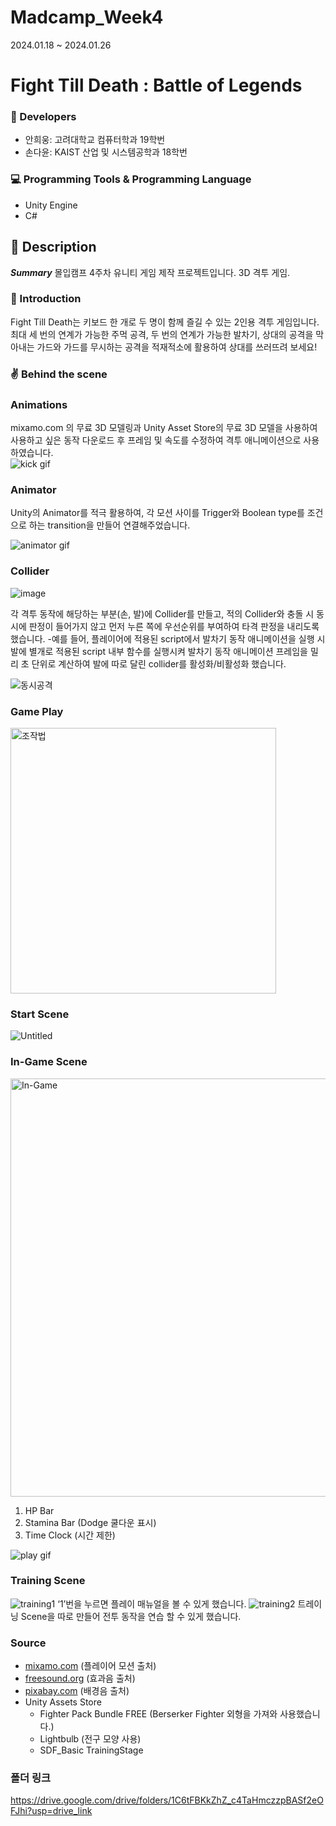 # Madcamp_Week4 
2024.01.18 ~ 2024.01.26

# Fight Till Death : Battle of Legends 

### 👥 Developers
- 안희웅: 고려대학교 컴퓨터학과 19학번
- 손다윤: KAIST 산업 및 시스템공학과 18학번

### 💻 Programming Tools & Programming Language
- Unity Engine
- C#

## 📢 Description

***Summary***
몰입캠프 4주차 유니티 게임 제작 프로젝트입니다.
3D 격투 게임. 

### 📱 Introduction
Fight Till Death는 키보드 한 개로 두 명이 함께 즐길 수 있는 2인용 격투 게임입니다. 최대 세 번의 연계가 가능한 주먹 공격, 두 번의 연계가 가능한 발차기, 상대의 공격을 막아내는 가드와 가드를 무시하는 공격을 적재적소에 활용하여 상대를 쓰러뜨려 보세요!

### ✌️ Behind the scene

### Animations
mixamo.com 의 무료 3D 모델링과 Unity Asset Store의 무료 3D 모델을 사용하여 사용하고 싶은 동작 다운로드 후 프레임 및 속도를 수정하여 격투 애니메이션으로 사용하였습니다.   
![kick gif](https://github.com/kesler1202/Madcamp_Week4/assets/80826652/90e44543-4a81-488b-b1d9-e282fe34516e)

### Animator
Unity의 Animator를 적극 활용하여, 각 모션 사이를 Trigger와 Boolean type를 조건으로 하는 transition을 만들어 연결해주었습니다. 

![animator gif](https://github.com/kesler1202/MadcampWeek4/assets/80826652/3ad7e1c2-34ba-4b07-8849-6f7f3fe2ddfb)

### Collider
![image](https://github.com/heewoong-ahn/Madcamp_Week4/assets/102745492/46e51423-d099-4d19-87c0-f0bb21cce844)

각 격투 동작에 해당하는 부분(손, 발)에 Collider를 만들고, 적의 Collider와 충돌 시 동시에 판정이 들어가지 않고 먼저 누른 쪽에 우선순위를 부여하여 타격 판정을 내리도록 했습니다.
-예를 들어, 플레이어에 적용된 script에서 발차기 동작 애니메이션을 실행 시 발에 별개로 적용된 script 내부 함수를 실행시켜 발차기 동작 애니메이션 프레임을 밀리 초 단위로 계산하여 발에 따로 달린 collider를 활성화/비활성화 했습니다.

![동시공격](https://github.com/kesler1202/MadcampWeek4/assets/80826652/1ea6cb92-dae8-4039-923c-aaa3769a22c5)

### Game Play
<img width="425" alt="조작법" src="https://github.com/kesler1202/MadcampWeek4/assets/80826652/8be3a0e4-c55b-4446-81bf-a0eedc535f40">

### Start Scene
![Untitled](https://github.com/kesler1202/MadcampWeek4/assets/80826652/30eedce0-92e4-44f8-a128-ac7cb5b4e394)

### In-Game Scene
<img width="669" alt="In-Game" src="https://github.com/kesler1202/MadcampWeek4/assets/80826652/4eeb29bb-9ec6-4111-8074-ae141afbce1b">

1. HP Bar
2. Stamina Bar (Dodge 쿨다운 표시)
3. Time Clock (시간 제한)
   
![play gif](https://github.com/kesler1202/MadcampWeek4/assets/80826652/dc416b94-abfd-403e-8045-bbb246a40f5c)

### Training Scene
![training1](https://github.com/kesler1202/MadcampWeek4/assets/80826652/38f2e0d6-2c68-49de-a046-9fdfe35aa3de)
‘1’번을 누르면 플레이 매뉴얼을 볼 수 있게 했습니다.
![training2](https://github.com/kesler1202/MadcampWeek4/assets/80826652/c7d5423d-8a51-4bfc-b241-a6b6cdddac84)
트레이닝 Scene을 따로 만들어 전투 동작을 연습 할 수 있게 했습니다. 


### Source
- [mixamo.com](http://mixamo.com) (플레이어 모션 출처)
- [freesound.org](http://freesound.org) (효과음 출처)
- [pixabay.com](http://pixabay.com) (배경음 출처)
- Unity Assets Store
    - Fighter Pack Bundle FREE (Berserker Fighter 외형을 가져와 사용했습니다.)
    - Lightbulb (전구 모양 사용)
    - SDF_Basic TrainingStage

### 폴더 링크
https://drive.google.com/drive/folders/1C6tFBKkZhZ_c4TaHmczzpBASf2eOFJhi?usp=drive_link

